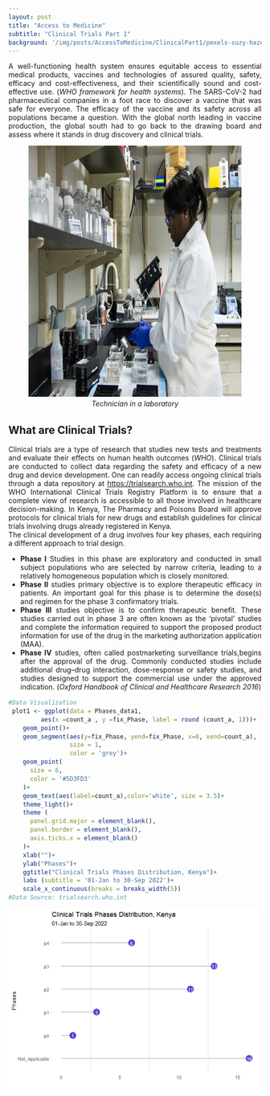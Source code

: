 ```yaml
---
layout: post
title: "Access to Medicine"
subtitle: "Clinical Trials Part 1"
background: '/img/posts/AccessToMedicine/ClinicalPart1/pexels-suzy-hazelwood-3652701.jpg' 
---
```

<style>
body {
text-align: justify}
figcaption {
  font-style: italic;
  padding: 2px;
  text-align: center;
}
</style>
A well-functioning health system ensures equitable access to essential medical products, vaccines and technologies of assured quality, safety, efficacy and cost-effectiveness, and their scientifically sound and cost-effective use. (*WHO framework for health systems*).
The SARS-CoV-2 had pharmaceutical companies in a foot race to discover a vaccine that was safe for everyone. The efficacy of the vaccine and its safety across all populations became a question. With the global north leading in vaccine production, the global south had to go back to the drawing board and assess where it stands in drug discovery and clinical trials.

<figure>
<img src ="/img/posts/AccessToMedicine/ClinicalPart1/national-cancer-institute-aelk4Tn0vlI-unsplash.jpg" height="500px" width="100%"><img>
<figcaption>Technician in a laboratory</figcaption>
</figure>

## What are Clinical Trials?
Clinical trials are a type of research that studies new tests and treatments and evaluate their effects on human health outcomes (*WHO*). Clinical trials are conducted to collect data regarding the safety and efficacy of a new drug and device development. One can readily access ongoing clinical trials through a data repository at <https://trialsearch.who.int>. The mission of the WHO International Clinical Trials Registry Platform is to ensure that a complete view of research is accessible to all those involved in healthcare decision-making. 
In Kenya, The Pharmacy and Poisons Board will approve protocols for clinical trials for new drugs and establish guidelines for clinical trials involving drugs already registered in Kenya.  
The clinical development of a drug involves four key phases, each requiring a different approach to trial design.  
* **Phase I** Studies in this phase are exploratory and conducted in small subject populations who are selected by narrow criteria, leading to a relatively homogeneous
population which is closely monitored.
* **Phase II** studies primary objective is to explore therapeutic efficacy in patients. An important goal for this phase is to determine the dose(s) and regimen for the phase 3 confirmatory trials. 
* **Phase III** studies objective is to confirm therapeutic benefit. These studies carried out in phase 3 are often known as the ‘pivotal’ studies and complete the information required to support the proposed product information for use of the drug in the marketing authorization application (MAA).
* **Phase IV** studies, often called postmarketing surveillance trials,begins after the approval of the drug. Commonly conducted studies include additional drug–drug interaction, dose-response or safety studies, and studies designed to support the commercial use under the approved indication. (*Oxford Handbook of Clinical and Healthcare Research 2016*)

``` r
#Data Visualization 
 plot1 <- ggplot(data = Phases_data1,
         aes(x =count_a , y =fix_Phase, label = round (count_a, 1)))+
    geom_point()+
    geom_segment(aes(y=fix_Phase, yend=fix_Phase, x=0, xend=count_a),
                 size = 1,
                 color = 'grey')+
    geom_point(
      size = 6,
      color = '#5D3FD3'
    )+
    geom_text(aes(label=count_a),color='white', size = 3.5)+
    theme_light()+
    theme (
      panel.grid.major = element_blank(),
      panel.border = element_blank(),
      axis.ticks.x = element_blank()
    )+
    xlab("")+
    ylab("Phases")+
    ggtitle("Clinical Trials Phases Distribution, Kenya")+
    labs (subtitle = '01-Jan to 30-Sep 2022')+
    scale_x_continuous(breaks = breaks_width(5))
#Data Source: trialsearch.who.int
```
<img src="/img/posts/AccessToMedicine/ClinicalPart1/unnamed-chunk-5-1.png"><img>
